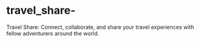# travel_share-
Travel Share: Connect, collaborate, and share your travel experiences with fellow adventurers around the world.
